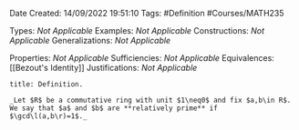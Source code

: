 <div class="topSpace"></div>

Date Created: 14/09/2022 19:51:10
Tags: #Definition #Courses/MATH235

Types: _Not Applicable_
Examples: _Not Applicable_
Constructions: _Not Applicable_
Generalizations: _Not Applicable_

Properties: _Not Applicable_
Sufficiencies: _Not Applicable_
Equivalences: [[Bezout's Identity]]
Justifications: _Not Applicable_

``` ad-Definition
title: Definition.

_Let $R$ be a commutative ring with unit $1\neq0$ and fix $a,b\in R$. We say that $a$ and $b$ are **relatively prime** if $\gcd\l(a,b\r)=1$._

```
